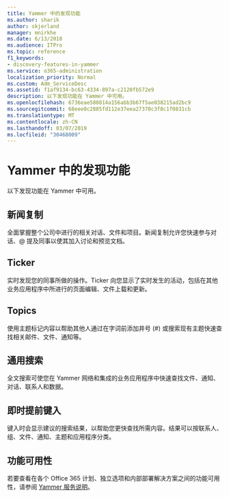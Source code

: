 ```yaml
---
title: Yammer 中的发现功能
ms.author: sharik
author: skjerland
manager: mnirkhe
ms.date: 6/13/2018
ms.audience: ITPro
ms.topic: reference
f1_keywords:
- discovery-features-in-yammer
ms.service: o365-administration
localization_priority: Normal
ms.custom: Adm_ServiceDesc
ms.assetid: f1af9134-bc63-4334-897a-c2120fb572e9
description: 以下发现功能在 Yammer 中可用。
ms.openlocfilehash: 6736eae580814a156abb3b67f5ae038215ad2bc9
ms.sourcegitcommit: 68eee0c2885fd112e37eea27370c3f8c1f0831cb
ms.translationtype: MT
ms.contentlocale: zh-CN
ms.lasthandoff: 03/07/2019
ms.locfileid: "30468009"
---
```

# <a name="discovery-features-in-yammer"></a>Yammer 中的发现功能

以下发现功能在 Yammer 中可用。
  
## <a name="feeds"></a>新闻复制
<a name="bkmk_Feeds"> </a>

全面掌握整个公司中进行的相关对话、文件和项目。新闻复制允许您快速参与对话、@ 提及同事以使其加入讨论和预览文档。
  
## <a name="ticker"></a>Ticker
<a name="bkmk_Ticker"> </a>

实时发现您的同事所做的操作。Ticker 向您显示了实时发生的活动，包括在其他业务应用程序中所进行的页面编辑、文件上载和更新。
  
## <a name="topics"></a>Topics
<a name="bkmk_Topics"> </a>

使用主题标记内容以帮助其他人通过在字词前添加井号 (#) 或搜索现有主题快速查找相关邮件、文件、通知等。
  
## <a name="universal-search"></a>通用搜索
<a name="bkmk_UniversalSearch"> </a>

全文搜索可使您在 Yammer 网络和集成的业务应用程序中快速查找文件、通知、对话、联系人和数据。
  
## <a name="instant-type-ahead"></a>即时提前键入
<a name="bkmk_InstantTypeAhead"> </a>

键入时会显示建议的搜索结果，以帮助您更快查找所需内容。结果可以按联系人、组、文件、通知、主题和应用程序分类。
  
## <a name="feature-availability"></a>功能可用性
<a name="bkmk_InstantTypeAhead"> </a>

若要查看在各个 Office 365 计划、独立选项和内部部署解决方案之间的功能可用性，请参阅 [Yammer 服务说明](yammer-service-description.md)。
  
  
